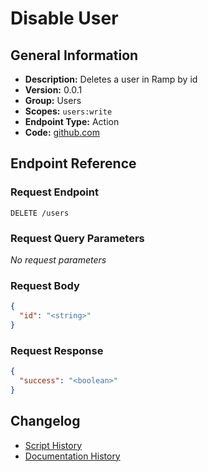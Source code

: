 <!-- BEGIN GENERATED CONTENT -->
# Disable User

## General Information

- **Description:** Deletes a user in Ramp by id
- **Version:** 0.0.1
- **Group:** Users
- **Scopes:** `users:write`
- **Endpoint Type:** Action
- **Code:** [github.com](https://github.com/NangoHQ/integration-templates/tree/main/integrations/ramp/actions/disable-user.ts)


## Endpoint Reference

### Request Endpoint

`DELETE /users`

### Request Query Parameters

_No request parameters_

### Request Body

```json
{
  "id": "<string>"
}
```

### Request Response

```json
{
  "success": "<boolean>"
}
```

## Changelog

- [Script History](https://github.com/NangoHQ/integration-templates/commits/main/integrations/ramp/actions/disable-user.ts)
- [Documentation History](https://github.com/NangoHQ/integration-templates/commits/main/integrations/ramp/actions/disable-user.md)

<!-- END  GENERATED CONTENT -->

